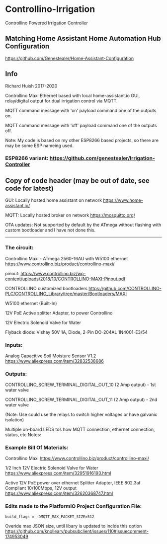 # Controllino-Irrigation
 Controllino Powered Irrigation Controller

## Matching Home Assistant Home Automation Hub Configuration

https://github.com/Genestealer/Home-Assistant-Configuration

## Info

Richard Huish 2017-2020
  
Controllino Maxi Ethernet based with local home-assistant.io GUI, relay/digital output for dual irrigation control via MQTT.    

MQTT command message with 'on' payload command one of the outputs on.

MQTT command message with 'off' payload command one of the outputs off.
    
Note: My code is based on my other ESP8266 based projects, so there are may be some ESP nameing used.

### ESP8266 variant: https://github.com/genestealer/Irrigation-Controller
   
## Copy of code header (may be out of date, see code for latest)
  GUI: Locally hosted home assistant on network https://www.home-assistant.io/
  
  MQTT: Locally hosted broker on network https://mosquitto.org/
  
  OTA updates: Not supported by default by the ATmega without flashing with custom bootloader and I have not done this.
 
 ----------
  
  ### The circuit:
   
   Controllino Maxi - ATmega 2560-16AU with W5100 ethernet https://www.controllino.biz/product/controllino-maxi/
   
   pinout: https://www.controllino.biz/wp-content/uploads/2018/10/CONTROLLINO-MAXI-Pinout.pdf
   
   CONTROLLINO customized bootloaders https://github.com/CONTROLLINO-PLC/CONTROLLINO_Library/tree/master/Bootloaders/MAXI
    
   W5100 ethernet (Built-In)
    
   12V PoE Active splitter Adapter, to power Controllino
    
   12V Electric Solenoid Valve for Water
   
   Flyback diode: Vishay 50V 1A, Diode, 2-Pin DO-204AL 1N4001-E3/54
 
 ### Inputs:
   
   Analog Capacitive Soil Moisture Sensor V1.2 https://www.aliexpress.com/item/32832538686
 
### Outputs:
   
   CONTROLLINO_SCREW_TERMINAL_DIGITAL_OUT_10 (2 Amp output) - 1st water valve
    
   CONTROLLINO_SCREW_TERMINAL_DIGITAL_OUT_11 (2 Amp output) - 2nd water valve
    
   (Note: Use could use the relays to switch higher voltages or have galvanic isolation)
    
   Multiple on-board LEDS tos how MQTT connection, ethernet connection, status, etc    Notes:
  
  
  ### Example Bill Of Materials:
   
   Controllino Maxi https://www.controllino.biz/product/controllino-maxi/
   
   1/2 Inch 12V Electric Solenoid Valve for Water https://www.aliexpress.com/item/32951916193.html 
    
   Active 12V PoE power over ethernet Splitter Adapter, IEEE 802.3af Compliant 10/100Mbps, 12V output https://www.aliexpress.com/item/32620368747.html


  ### Edits made to the PlatformIO Project Configuration File:
   
    build_flags = -DMQTT_MAX_PACKET_SIZE=512
   Overide max JSON size, until libary is updated to inclde this option 
    https://github.com/knolleary/pubsubclient/issues/110#issuecomment-174953049

